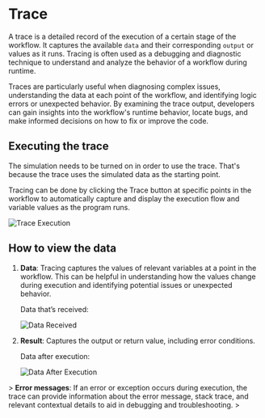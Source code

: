 # Trace

A trace is a detailed record of the execution of a certain stage of the workflow. It captures the available `data` and their corresponding `output` or values as it runs. Tracing is often used as a debugging and diagnostic technique to understand and analyze the behavior of a workflow during runtime.

Traces are particularly useful when diagnosing complex issues, understanding the data at each point of the workflow, and identifying logic errors or unexpected behavior. By examining the trace output, developers can gain insights into the workflow's runtime behavior, locate bugs, and make informed decisions on how to fix or improve the code.

## Executing the trace

The simulation needs to be turned on in order to use the trace. That's because the trace uses the simulated data as the starting point.

Tracing can be done by clicking the Trace button at specific points in the workflow to automatically capture and display the execution flow and variable values as the program runs.

<div class="myResponsiveImg">
    <img src="/apiautoflow/img/Guide/trace/trace_execution.png" alt="Trace Execution" class="myResponsiveImg"/>
</div>

## How to view the data

1. **Data**: Tracing captures the values of relevant variables at a point in the workflow. This can be helpful in understanding how the values change during execution and identifying potential issues or unexpected behavior.

    Data that’s received:

    <div class="myResponsiveImg">
    <img src="/apiautoflow/img/Guide/trace/data_received.png" alt="Data Received" class="myResponsiveImg"/>
    </div>

2. **Result**: Captures the output or return value, including error conditions.

    Data after execution:

    <div class="myResponsiveImg">
    <img src="/apiautoflow/img/Guide/trace/data_after_execution.png" alt="Data After Execution" class="myResponsiveImg"/>
    </div>

&gt; **Error messages**: If an error or exception occurs during execution, the trace can provide information about the error message, stack trace, and relevant contextual details to aid in debugging and troubleshooting.
&gt;
